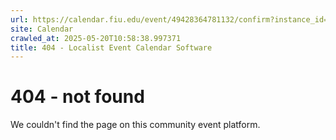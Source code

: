 ```yaml
---
url: https://calendar.fiu.edu/event/49428364781132/confirm?instance_id=49428364782157&return=https%3A%2F%2Fcalendar.fiu.edu%2Fcalendar%3Fevent_types%255B%255D%3D127587
site: Calendar
crawled_at: 2025-05-20T10:58:38.997371
title: 404 - Localist Event Calendar Software
---
```


# 404 - not found
We couldn't find the page on this community event platform.
